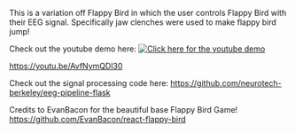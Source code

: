 This is a variation off Flappy Bird in which the user controls Flappy Bird with their EEG signal. Specifically jaw clenches were used to make flappy bird jump! 

Check out the youtube demo here:
[![Click here for the youtube demo](https://img.youtube.com/vi/AvfNymQDl30/0.jpg)](https://www.youtube.com/watch?v=AvfNymQDl30)


https://youtu.be/AvfNymQDl30

Check out the signal processing code here:
https://github.com/neurotech-berkeley/eeg-pipeline-flask


Credits to EvanBacon for the beautiful base Flappy Bird Game!
https://github.com/EvanBacon/react-flappy-bird
